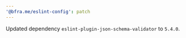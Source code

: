 ```yaml
---
'@bfra.me/eslint-config': patch
---
```


Updated dependency `eslint-plugin-json-schema-validator` to `5.4.0`.
